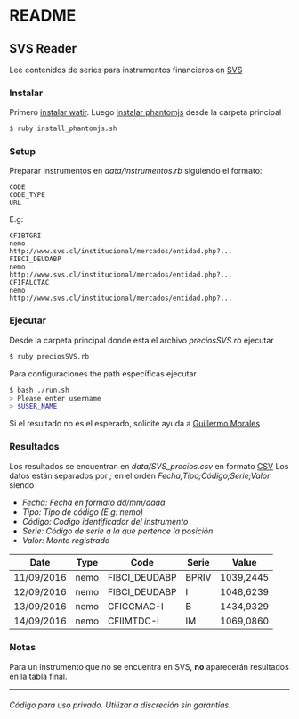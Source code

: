 
# README

## SVS Reader

Lee contenidos de series para instrumentos financieros en  [SVS](http://www.svs.cl/)
### Instalar
Primero [instalar watir](https://gist.github.com/enroxorz/968527/f7d5e064eba5addb3a998ce7e1c8dc4ca4cd1563). Luego [instalar phantomjs](https://gist.github.com/julionc/7476620) desde la carpeta principal
```zsh
$ ruby install_phantomjs.sh
```
### Setup
Preparar instrumentos en _data/instrumentos.rb_ siguiendo el formato: 
```
CODE
CODE_TYPE
URL
```
E.g:
```
CFIBTGRI
nemo
http://www.svs.cl/institucional/mercados/entidad.php?...
FIBCI_DEUDABP
nemo
http://www.svs.cl/institucional/mercados/entidad.php?...
CFIFALCTAC
nemo
http://www.svs.cl/institucional/mercados/entidad.php?...
```
### Ejecutar
Desde la carpeta principal donde esta el archivo _preciosSVS.rb_ ejecutar
```zsh
$ ruby preciosSVS.rb
```
Para configuraciones the path específicas ejecutar
```zsh
$ bash ./run.sh
> Please enter username
> $USER_NAME
```
Si el resultado no es el esperado, solicite ayuda a [Guillermo Morales](gmorales@quaam.cl)
### Resultados
Los resultados se encuentran en _data/SVS_precios.csv_ en formato [CSV](https://es.wikipedia.org/wiki/CSV)
Los datos están separados por _;_ en el orden _Fecha;Tipo;Código;Serie;Valor_ siendo

* _Fecha: Fecha en formato dd/mm/aaaa_
* _Tipo: Tipo de código (E.g: nemo)_
* _Código: Codigo identificador del instrumento_
* _Serie: Código de serie a la que pertence la posición_
* _Valor: Monto registrado_

Date | Type | Code | Serie | Value
--- | --- | --- | --- | ---
11/09/2016 | nemo | FIBCI_DEUDABP | BPRIV | 1039,2445
12/09/2016 | nemo | FIBCI_DEUDABP | I | 1048,6239
13/09/2016 | nemo | CFICCMAC-I | B | 1434,9329
14/09/2016 | nemo | CFIIMTDC-I | IM | 1069,0860

### Notas
Para un instrumento que no se encuentra en SVS, **no** aparecerán resultados en la tabla final.

***

###### Código para uso privado. Utilizar a discreción sin garantías.